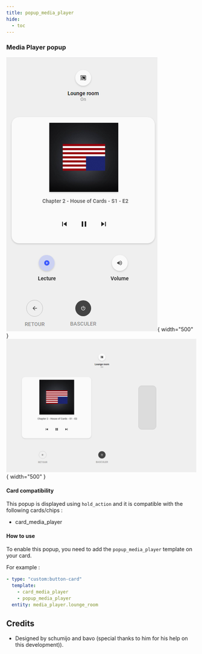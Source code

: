 ```yaml
---
title: popup_media_player
hide:
  - toc
---
```

<!-- markdownlint-disable MD046 -->

### Media Player popup

![Phone](../../assets/img/popup_media_phone.png){ width="500" }
![Tablet](../../assets/img/popup_media_tablet.png){ width="500" }

#### Card compatibility

This popup is displayed using ``hold_action`` and it is compatible with the following cards/chips :

- card_media_player

#### How to use

To enable this popup, you need to add the ``popup_media_player`` template on your card.

For example :

```yaml
- type: "custom:button-card"
  template:
    - card_media_player
    - popup_media_player
  entity: media_player.lounge_room
```

## Credits

- Designed by schumijo and bavo (special thanks to him for his help on this development)).
